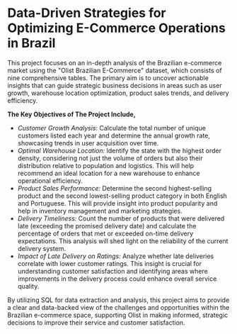# Data-Driven Strategies for Optimizing E-Commerce Operations in Brazil
This project focuses on an in-depth analysis of the Brazilian e-commerce market using the "Olist Brazilian E-Commerce" dataset, which consists of nine comprehensive tables. The primary aim is to uncover actionable insights that can guide strategic business decisions in areas such as user growth, warehouse location optimization, product sales trends, and delivery efficiency.

**The Key Objectives of The Project Include,**
- *Customer Growth Analysis:* Calculate the total number of unique customers listed each year and determine the annual growth rate, showcasing trends in user acquisition over time.
- *Optimal Warehouse Location:* Identify the state with the highest order density, considering not just the volume of orders but also their distribution relative to population and logistics. This will help recommend an ideal location for a new warehouse to enhance operational efficiency.
- *Product Sales Performance:* Determine the second highest-selling product and the second lowest-selling product category in both English and Portuguese. This will provide insight into product popularity and help in inventory management and marketing strategies.
- *Delivery Timeliness:* Count the number of products that were delivered late (exceeding the promised delivery date) and calculate the percentage of orders that met or exceeded on-time delivery expectations. This analysis will shed light on the reliability of the current delivery system.
- *Impact of Late Delivery on Ratings:* Analyze whether late deliveries correlate with lower customer ratings. This insight is crucial for understanding customer satisfaction and identifying areas where improvements in the delivery process could enhance overall service quality.

By utilizing SQL for data extraction and analysis, this project aims to provide a clear and data-backed view of the challenges and opportunities within the Brazilian e-commerce space, supporting Olist in making informed, strategic decisions to improve their service and customer satisfaction.
